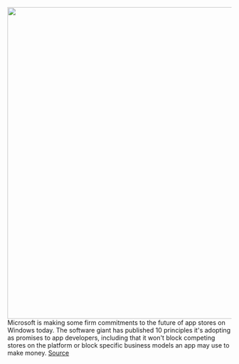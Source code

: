 <img src='https://cdn.vox-cdn.com/thumbor/zYn7hw9wL43tYjHPyb9_nio-A0c=/0x0:2040x1360/1200x800/filters:focal(857x517:1183x843)/cdn.vox-cdn.com/uploads/chorus_image/image/67601796/acastro_180226_0001.0.jpg' width='700px' /><br/>
Microsoft is making some firm commitments to the future of app stores on Windows today. The software giant has published 10 principles it's adopting as promises to app developers, including that it won't block competing stores on the platform or block specific business models an app may use to make money.
<a href='https://www.theverge.com/2020/10/8/21507682/microsoft-apple-app-store-policies-principles-list'> Source <a/>
